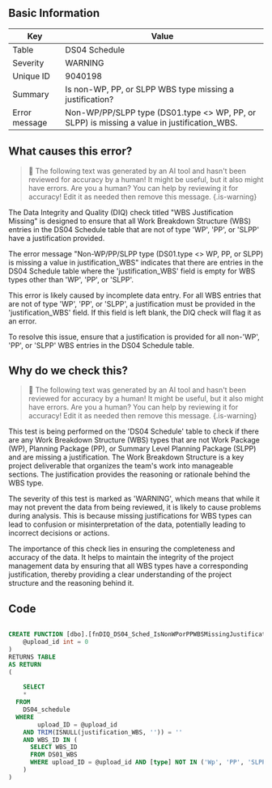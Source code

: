 ## Basic Information
| Key         | Value          |
|-------------|----------------|
| Table       | DS04 Schedule |
| Severity    | WARNING |
| Unique ID   | 9040198   |
| Summary     | Is non-WP, PP, or SLPP WBS type missing a justification? |
| Error message | Non-WP/PP/SLPP type (DS01.type <> WP, PP, or SLPP) is missing a value in justification_WBS. |

## What causes this error?

> :robot: The following text was generated by an AI tool and hasn't been reviewed for accuracy by a human! It might be useful, but it also might have errors. Are you a human? You can help by reviewing it for accuracy! Edit it as needed then remove this message.
{.is-warning}

The Data Integrity and Quality (DIQ) check titled "WBS Justification Missing" is designed to ensure that all Work Breakdown Structure (WBS) entries in the DS04 Schedule table that are not of type 'WP', 'PP', or 'SLPP' have a justification provided. 

The error message "Non-WP/PP/SLPP type (DS01.type <> WP, PP, or SLPP) is missing a value in justification_WBS" indicates that there are entries in the DS04 Schedule table where the 'justification_WBS' field is empty for WBS types other than 'WP', 'PP', or 'SLPP'. 

This error is likely caused by incomplete data entry. For all WBS entries that are not of type 'WP', 'PP', or 'SLPP', a justification must be provided in the 'justification_WBS' field. If this field is left blank, the DIQ check will flag it as an error. 

To resolve this issue, ensure that a justification is provided for all non-'WP', 'PP', or 'SLPP' WBS entries in the DS04 Schedule table.
## Why do we check this?

> :robot: The following text was generated by an AI tool and hasn't been reviewed for accuracy by a human! It might be useful, but it also might have errors. Are you a human? You can help by reviewing it for accuracy! Edit it as needed then remove this message.
{.is-warning}

This test is being performed on the 'DS04 Schedule' table to check if there are any Work Breakdown Structure (WBS) types that are not Work Package (WP), Planning Package (PP), or Summary Level Planning Package (SLPP) and are missing a justification. The Work Breakdown Structure is a key project deliverable that organizes the team's work into manageable sections. The justification provides the reasoning or rationale behind the WBS type.

The severity of this test is marked as 'WARNING', which means that while it may not prevent the data from being reviewed, it is likely to cause problems during analysis. This is because missing justifications for WBS types can lead to confusion or misinterpretation of the data, potentially leading to incorrect decisions or actions.

The importance of this check lies in ensuring the completeness and accuracy of the data. It helps to maintain the integrity of the project management data by ensuring that all WBS types have a corresponding justification, thereby providing a clear understanding of the project structure and the reasoning behind it.
## Code

```sql

CREATE FUNCTION [dbo].[fnDIQ_DS04_Sched_IsNonWPorPPWBSMissingJustification] (
	@upload_id int = 0
)
RETURNS TABLE
AS RETURN
(
	
	SELECT 
    * 
  FROM 
    DS04_schedule
  WHERE
        upload_ID = @upload_id
    AND TRIM(ISNULL(justification_WBS, '')) = ''
    AND WBS_ID IN (
      SELECT WBS_ID
      FROM DS01_WBS
      WHERE upload_ID = @upload_id AND [type] NOT IN ('Wp', 'PP', 'SLPP')
    )
)
```
